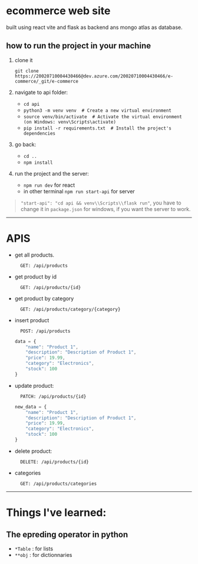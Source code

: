 # ecommerce web site 

built using react vite and flask as backend ans mongo atlas as database.

## how to run the project in your machine

1. clone it

    `git clone https://20020710004430466@dev.azure.com/20020710004430466/e-commerce/_git/e-commerce`

2. navigate to api folder:
    - `cd api`
    - `python3 -m venv venv  # Create a new virtual environment`
    - `source venv/bin/activate  # Activate the virtual environment (on Windows: venv\Scripts\activate)`
    - `pip install -r requirements.txt  # Install the project's dependencies`

3. go back:
    - `cd ..`
    - `npm install`

4. run the project and the server:
    - `npm run dev` for react
    - in other terminal `npm run start-api` for server

> `"start-api": "cd api && venv\\Scripts\\flask run"`, you have to change it in `package.json` for windows, if you want the server to work.
---

# APIS
- get all products. 
    
        GET: /api/products

- get product by id

        GET: /api/products/{id}

- get product by category

        GET: /api/products/category/{category}

- insert product

        POST: /api/products

    ```js
    data = {
        "name": "Product 1",
        "description": "Description of Product 1",
        "price": 19.99,
        "category": "Electronics",
        "stock": 100
    }
    ```
- update product:

        PATCH: /api/products/{id}
    ```js
    new_data = {
        "name": "Product 1",
        "description": "Description of Product 1",
        "price": 19.99,
        "category": "Electronics",
        "stock": 100
    }

- delete product:
    
        DELETE: /api/products/{id}

- categories

        GET: /api/products/categories
---

# Things I've learned:

## The epreding operator in python
- `*Table` : for lists
- `**obj` : for dictionnaries
